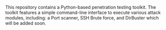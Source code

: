 This repository contains a Python-based penetration testing toolkit. The toolkit features a simple command-line interface to execute various attack modules, including: a Port scanner, SSH Brute force, and DirBuster which will be added soon.

